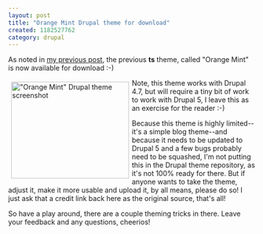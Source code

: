 ```yaml
--- 
layout: post
title: "Orange Mint Drupal theme for download"
created: 1182527762
category: drupal
---
```

As noted in <a href="http://tedserbinski.com/2007/05/20/ted-2-0-site-redesign">my previous post</a>, the previous <strong>ts</strong> theme, called "Orange Mint" is now available for download :-)

<a href="http://www.flickr.com/photos/tedserbinski/590097653/" title="Photo Sharing"><img src="http://farm2.static.flickr.com/1163/590097653_083c9e387f_m.jpg" width="240" height="197" align="left" hspace="6" vspace="6" alt="&quot;Orange Mint&quot; Drupal theme screenshot" /></a>

Note, this theme works with Drupal 4.7, but will require a tiny bit of work to work with Drupal 5, I leave this as an exercise for the reader :-)

Because this theme is highly limited--it's a simple blog theme--and because it needs to be updated to Drupal 5 and a few bugs probably need to be squashed, I'm not putting this in the Drupal theme repository, as it's not 100% ready for there. But if anyone wants to take the theme, adjust it, make it more usable and upload it, by all means, please do so! I just ask that a credit link back here as the original source, that's all!

So have a play around, there are a couple theming tricks in there. Leave your feedback and any questions, cheerios!
